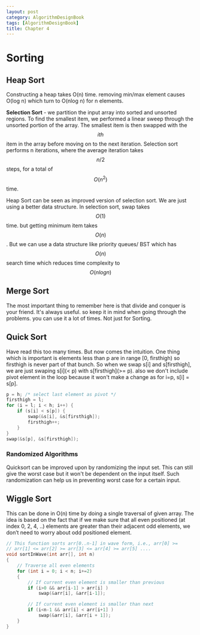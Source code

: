 ```yaml
---
layout: post
category: AlgorithmDesignBook
tags: [AlgorithmDesignBook]
title: Chapter 4
---
```


# Sorting

## Heap Sort

Constructing a heap takes O(n) time. removing min/max element causes O(log n) which turn to O(nlog n) for n elements.

**Selection Sort** - we partition the input array into sorted and unsorted regions. To find the smallest item, we performed a linear sweep through the unsorted portion of the array. The smallest item is then swapped with the $$ith$$ item in the array before moving on to the next iteration. Selection sort performs n iterations, where the average iteration takes $$n/2$$ steps, for a total of $$O(n^2)$$ time.

Heap Sort can be seen as improved version of selection sort. We are just using a better data structure. In selection sort, swap takes $$O(1)$$ time. but getting minimum item takes $$O(n)$$. But we can use a data structure like priority queues/ BST which has $$O(n)$$ search time which reduces time complexity to $$O(nlog n)$$

## Merge Sort

The most important thing to remember here is that divide and conquer is your friend. It's always useful. so keep it in mind when going through the problems. you can use it a lot of times. Not just for Sorting.

## Quick Sort

Have read this too many times. But now comes the intuition. One thing which is important is elements less than p are in range [0, firsthigh) so firsthigh is never part of that bunch. So when we swap s[i] and s[firsthigh], we are just swaping s[i](< p) with s[firsthigh](>= p). also we don't include pivot element in the loop because it won't make a change as for i=p, s[i] = s[p].
```c
p = h; /* select last element as pivot */
firsthigh = l;
for (i = l; i < h; i++) {
    if (s[i] < s[p]) {
        swap(&s[i], &s[firsthigh]);
        firsthigh++;
    }
}
swap(&s[p], &s[firsthigh]);
```

### Randomized Algorithms
Quicksort can be improved upon by randomizing the input set. This can still give the worst case but it won't be dependent on the input itself. Such randomization can help us in preventing worst case for a certain input.

## Wiggle Sort
This can be done in O(n) time by doing a single traversal of given array. The idea is based on the fact that if we make sure that all even positioned (at index 0, 2, 4, ..) elements are greater than their adjacent odd elements, we don’t need to worry about odd positioned element.
```cpp
// This function sorts arr[0..n-1] in wave form, i.e., arr[0] >=
// arr[1] <= arr[2] >= arr[3] <= arr[4] >= arr[5] ....
void sortInWave(int arr[], int n)
{
    // Traverse all even elements
    for (int i = 0; i < n; i+=2)
    {
        // If current even element is smaller than previous
        if (i>0 && arr[i-1] > arr[i] )
            swap(&arr[i], &arr[i-1]);

        // If current even element is smaller than next
        if (i<n-1 && arr[i] < arr[i+1] )
            swap(&arr[i], &arr[i + 1]);
    }
}
```